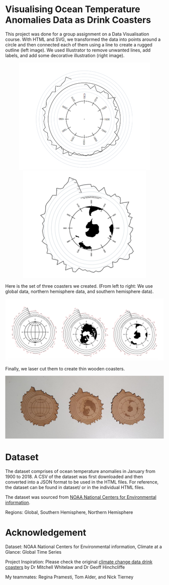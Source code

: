 # Visualising Ocean Temperature Anomalies Data as Drink Coasters
This project was done for a group assignment on a Data Visualisation course. With HTML and SVG, we transformed the data into points around a circle and then connected each of them using a line to create a rugged outline (left image). We used Illustrator to remove unwanted lines, add labels, and add some decorative illustration (right image).

<p align = 'center'>
  <img src='/img/south-coaster.PNG' height = '340'>
  <img src='/img/edited-south-coaster.PNG' height = '340'>
</p>

Here is the set of three coasters we created. (From left to right: We use global data, northern hemisphere data, and southern hemisphere data).

<img src='/img/set-of-edited-coasters.PNG'>

Finally, we laser cut them to create thin wooden coasters.

<img src='/img/laser-cut.PNG'>

# Dataset
The dataset comprises of ocean temperature anomalies in January from 1900 to 2018. A CSV of the dataset was first downloaded and then converted into a JSON format to be used in the HTML files. For reference, the dataset can be found in dataset/ or in the individual HTML files.

The dataset was sourced from [NOAA National Centers for Environmental information](https://www.ncdc.noaa.gov/cag/global/time-series/shem/ocean/1/1/1900-2018). 

Regions: Global, Southern Hemisphere, Northern Hemisphere

# Acknowledgement 
Dataset: NOAA National Centers for Environmental information, Climate at a Glance: Global Time Series

Project Inspiration: Please check the original [climate change data drink coasters](https://cass.anu.edu.au/news/anu-design-launches-interactive-online-climate-coasters) by Dr Mitchell Whitelaw and Dr Geoff Hinchcliffe

My teammates: Regina Pramesti, Tom Alder, and Nick Tierney

